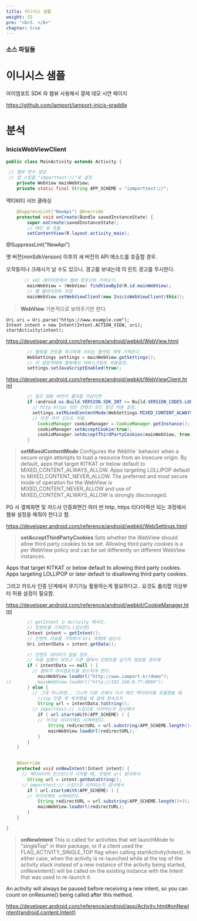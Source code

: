 ```yaml
---
title: 이니시스 샘플
weight: 15
pre: "<b>3. </b>"
chapter: true
---
```


### 소스 파일들

# 이니시스 샘플

아이엠포트 SDK 와 웹뷰 사용해서 결제 데모 시연 페이지

https://github.com/iamport/iamport-inicis-graddle

# 분석

### InicisWebViewClient


```java
public class MainActivity extends Activity {

 // 웹뷰 변수 생성
 // 앱 스킴을 "importtest://"로 설정
	private WebView mainWebView;
	private static final String APP_SCHEME = "iamporttest://";
```
액티비티 서브 클래싱

```java
    @SuppressLint("NewApi") @Override
    protected void onCreate(Bundle savedInstanceState) {
        super.onCreate(savedInstanceState);
        // 메인 뷰 호출
        setContentView(R.layout.activity_main);
```
@SuppressLint("NewApi")

옛 버전(minSdkVersion) 이후의 새 버전의 API 메소드를 호출할 경우.

오작동이나 크래시가 날 수도 있으니. 경고를 보내는데 이 린트 경고를 무시한다.


```java
       // xml 레이아웃에서 웹뷰 컴포넌트 가져오기.
        mainWebView = (WebView) findViewById(R.id.mainWebView);
        // 웹 클라이언트 지정
        mainWebView.setWebViewClient(new InicisWebViewClient(this));
```

> **WebView** 기본적으로 보여주기만 한다.

```
Uri uri = Uri.parse("https://www.example.com");
Intent intent = new Intent(Intent.ACTION_VIEW, uri);
startActivity(intent);
```

https://developer.android.com/reference/android/webkit/WebView.html

```java
        // 웹뷰를 컨트롤 하기위해 사되는 웹셋팅 객체 가져온다.
        WebSettings settings = mainWebView.getSettings();
        // 이 설정객체에 웹뷰에서 자바스크립트 허용설정.
        settings.setJavaScriptEnabled(true);

```

https://developer.android.com/reference/android/webkit/WebViewClient.html

```java
        // 빌드 SDK 버전이 롤리팝 이상이면
        if (android.os.Build.VERSION.SDK_INT >= Build.VERSION_CODES.LOLLIPOP) {
          // http https 섞인 컨텐츠 모드 항상 허용 설정.
          settings.setMixedContentMode(WebSettings.MIXED_CONTENT_ALWAYS_ALLOW);
          // 또한 쿠키 긴으도 허용.
        	CookieManager cookieManager = CookieManager.getInstance();
        	cookieManager.setAcceptCookie(true);
        	cookieManager.setAcceptThirdPartyCookies(mainWebView, true);
        }

```

> **setMixedContentMode** Configures the WebVie\` behavior when a secure origin attempts to load a resource from an insecure origin. By default, apps that target KITKAT or below default to MIXED_CONTENT_ALWAYS_ALLOW. Apps targeting LOLLIPOP default to MIXED_CONTENT_NEVER_ALLOW. The preferred and most secure mode of operation for the WebView is MIXED_CONTENT_NEVER_ALLOW and use of MIXED_CONTENT_ALWAYS_ALLOW is strongly discouraged.

PG 사 결제화면 및 카드사 인증화면간 여러 번 http, https 리다이렉션 되는 과정에서 웹뷰 설정을
해줘야 한다고 함.

https://developer.android.com/reference/android/webkit/WebSettings.html

> **setAcceptThirdPartyCookies** Sets whether the WebView should allow third party cookies to be set. Allowing third party cookies is a per WebView policy and can be set differently on different WebView instances.

Apps that target KITKAT or below default to allowing third party cookies. Apps targeting LOLLIPOP or later default to disallowing third party cookies.


그리고 카드사 인증 단계에서 쿠기기능 활용하는게 필요하다고.. 요것도 롤리팝 이상부터 허용 설정이 필요함.

https://developer.android.com/reference/android/webkit/CookieManager.html


```java
        // getIntent 는 Acrivity 메서드.
        // 인텐트를 가져온다.(있으면)
        Intent intent = getIntent();
        // 인텐트 자료를 가져와서 Uri 객체에 담는다.
        Uri intentData = intent.getData();

        // 인텐트 데이터가 없을 경우...
        // 처음 실행이 되었고 다른 앱에서 인텐트를 넘기지 않았을 경우에
        if ( intentData == null ) {
          // 웹뷰가 아이엠포트를 로드하게 한다.
        	mainWebView.loadUrl("http://www.iamport.kr/demo");
//        	mainWebView.loadUrl("http://192.168.0.77:8888");
        } else {
          // 그게 아니라면.. 그니까 다른 곳에서 다시 메인 액티비티를 호출했을 때.
        	//isp 인증 후 복귀했을 때 결제 후속조치
        	String url = intentData.toString();
          // importtest:// 스킴으로 시작하는지 검사해서
        	if ( url.startsWith(APP_SCHEME) ) {
            // 거기로 리다이렉트 시켜버린다.
        		String redirectURL = url.substring(APP_SCHEME.length()+3);
                mainWebView.loadUrl(redirectURL);
        	}
        }
    }

```



```java

    @Override
    protected void onNewIntent(Intent intent) {
      // 액티비티의 인스턴스가 시작될 때, 인텐트 url 받아와서
    	String url = intent.getDataString();
      // importtest:// 스킴으로 시작되는지 검사해서
    	if ( url.startsWith(APP_SCHEME) ) {
        // 리다이렉트 시켜버린다.
    		String redirectURL = url.substring(APP_SCHEME.length()+3);
    		mainWebView.loadUrl(redirectURL);
    	}
    }

}
```

> **onNewIntent** This is called for activities that set launchMode to "singleTop" in their package, or if a client used the FLAG_ACTIVITY_SINGLE_TOP flag when calling startActivity(Intent). In either case, when the activity is re-launched while at the top of the activity stack instead of a new instance of the activity being started, onNewIntent() will be called on the existing instance with the Intent that was used to re-launch it.

An activity will always be paused before receiving a new intent, so you can count on onResume() being called after this method.

https://developer.android.com/reference/android/app/Activity.html#onNewIntent(android.content.Intent)
